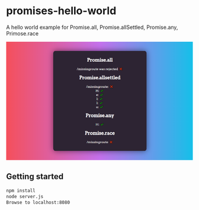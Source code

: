 # promises-hello-world

A hello world example for Promise.all, Promise.allSettled, Promise.any, Primose.race

![Screenshot](screenshot.PNG)

## Getting started
```
npm install
node server.js
Browse to localhost:8080
```
